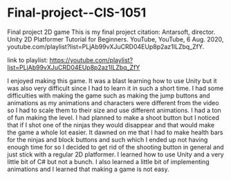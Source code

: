 # Final-project--CIS-1051
Final project 2D game
This is my final project
citation:
Antarsoft, director. Unity 2D Platformer Tutorial for Beginners. YouTube, YouTube, 6 Aug. 2020, youtube.com/playlist?list=PLjAb99vXJuCRD04EUp8p2az1ILZbq_ZfY. 

link to playlist: https://youtube.com/playlist?list=PLjAb99vXJuCRD04EUp8p2az1ILZbq_ZfY

I enjoyed making this game. It was a blast learning how to use Unity but it was also very difficult since I had to learn it in such a short time. I had some difficulties with making the game such as making the jump buttons and animations as my animations and characters were different from the video so I had to scale them to their size and use different animations. I had a ton of fun making the level. I had planned to make a shoot button but I noticed that if I shot one of the ninjas they would disappear and that would make the game a whole lot easier. It dawned on me that I had to make health bars for the ninjas and block buttons and such which I ended up not having enough time for so I decided to get rid of the shooting button in general and just stick with a regular 2D platformer. I learned how to use Unity and a very little bit of C# but not a bunch. I also learned a little bit of implementing animations and I learned that making a game is not easy.
